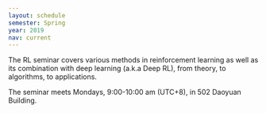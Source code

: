 ```yaml
---
layout: schedule
semester: Spring
year: 2019
nav: current
---
```


The RL seminar covers various methods in reinforcement learning
as well as its combination with deep learning (a.k.a Deep RL),
from theory, to algorithms, to applications.

The seminar meets Mondays, 9:00-10:00 am (UTC+8), in 502 Daoyuan Building.

